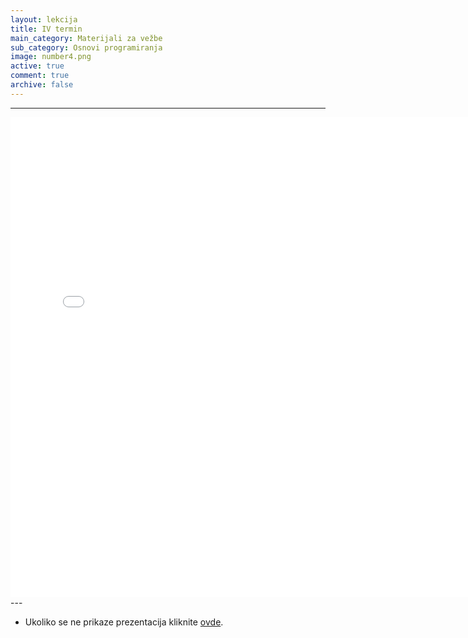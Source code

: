 ```yaml
---
layout: lekcija
title: IV termin
main_category: Materijali za vežbe
sub_category: Osnovi programiranja
image: number4.png
active: true
comment: true
archive: false
---
```

---
<embed src="/assets/op/Termin_4.pdf" width="768" height="768">
---

* Ukoliko se ne prikaze prezentacija kliknite [ovde](/assets/op/Termin_4.pdf).
